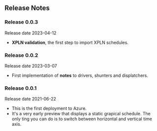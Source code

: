 ## Release Notes

### Release 0.0.3
Release date 2023-04-12
- **XPLN validation**, the first step to import XPLN schedules.

### Release 0.0.2
Release date 2023-03-07
- First implementation of **notes** to drivers, shunters and displatchers.

### Release 0.0.1
Release date 2021-06-22

- This is the first deployment to Azure. 
- It's a very early preview that displays a static grapical schedule.
The only ting you can do is to switch between horizontal and vertical time axis.

